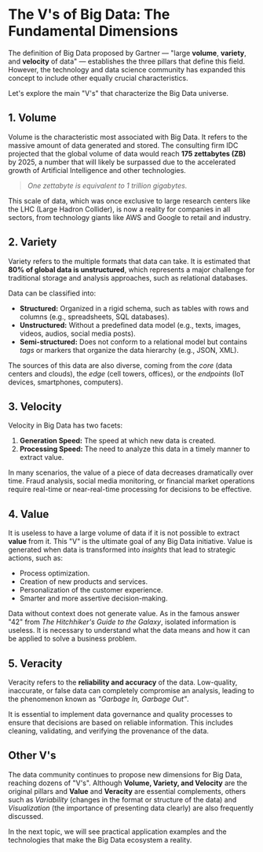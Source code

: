 # The V's of Big Data: The Fundamental Dimensions

The definition of Big Data proposed by Gartner — "large **volume**, **variety**, and **velocity** of data" — establishes the three pillars that define this field. However, the technology and data science community has expanded this concept to include other equally crucial characteristics.

Let's explore the main "V's" that characterize the Big Data universe.

## 1. Volume

Volume is the characteristic most associated with Big Data. It refers to the massive amount of data generated and stored. The consulting firm IDC projected that the global volume of data would reach **175 zettabytes (ZB)** by 2025, a number that will likely be surpassed due to the accelerated growth of Artificial Intelligence and other technologies.

> *One zettabyte is equivalent to 1 trillion gigabytes.*

This scale of data, which was once exclusive to large research centers like the LHC (Large Hadron Collider), is now a reality for companies in all sectors, from technology giants like AWS and Google to retail and industry.

## 2. Variety

Variety refers to the multiple formats that data can take. It is estimated that **80% of global data is unstructured**, which represents a major challenge for traditional storage and analysis approaches, such as relational databases.

Data can be classified into:

-   **Structured:** Organized in a rigid schema, such as tables with rows and columns (e.g., spreadsheets, SQL databases).
-   **Unstructured:** Without a predefined data model (e.g., texts, images, videos, audios, social media posts).
-   **Semi-structured:** Does not conform to a relational model but contains *tags* or markers that organize the data hierarchy (e.g., JSON, XML).

The sources of this data are also diverse, coming from the *core* (data centers and clouds), the *edge* (cell towers, offices), or the *endpoints* (IoT devices, smartphones, computers).

## 3. Velocity

Velocity in Big Data has two facets:

1.  **Generation Speed:** The speed at which new data is created.
2.  **Processing Speed:** The need to analyze this data in a timely manner to extract value.

In many scenarios, the value of a piece of data decreases dramatically over time. Fraud analysis, social media monitoring, or financial market operations require real-time or near-real-time processing for decisions to be effective.

## 4. Value

It is useless to have a large volume of data if it is not possible to extract **value** from it. This "V" is the ultimate goal of any Big Data initiative. Value is generated when data is transformed into *insights* that lead to strategic actions, such as:

-   Process optimization.
-   Creation of new products and services.
-   Personalization of the customer experience.
-   Smarter and more assertive decision-making.

Data without context does not generate value. As in the famous answer "42" from *The Hitchhiker's Guide to the Galaxy*, isolated information is useless. It is necessary to understand what the data means and how it can be applied to solve a business problem.

## 5. Veracity

Veracity refers to the **reliability and accuracy** of the data. Low-quality, inaccurate, or false data can completely compromise an analysis, leading to the phenomenon known as *"Garbage In, Garbage Out"*.

It is essential to implement data governance and quality processes to ensure that decisions are based on reliable information. This includes cleaning, validating, and verifying the provenance of the data.

## Other V's

The data community continues to propose new dimensions for Big Data, reaching dozens of "V's". Although **Volume, Variety, and Velocity** are the original pillars and **Value** and **Veracity** are essential complements, others such as *Variability* (changes in the format or structure of the data) and *Visualization* (the importance of presenting data clearly) are also frequently discussed.

In the next topic, we will see practical application examples and the technologies that make the Big Data ecosystem a reality.
